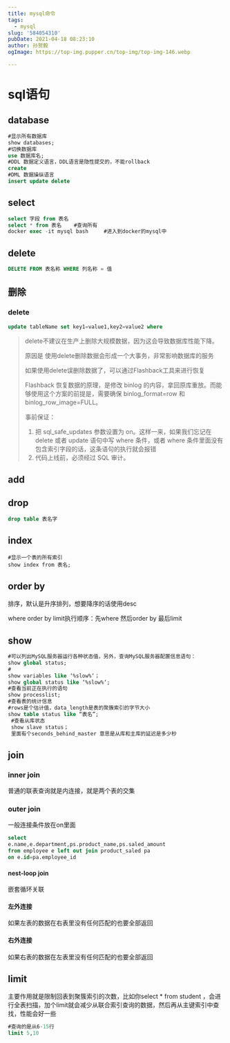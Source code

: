 ```yaml
---
title: mysql命令
tags:
  - mysql
slug: '584054310'
pubDate: 2021-04-18 08:23:10
author: 孙贺毅
ogImage: https://top-img.pupper.cn/top-img/top-img-146.webp

---
```


# sql语句

<!-- more -->

## database

```SQL
#显示所有数据库
show databases;
#切换数据库
use 数据库名;
#DDL 数据定义语言，DDL语言是隐性提交的，不能rollback
create
#DML 数据操纵语言
insert update delete
```

## select

```SQL
select 字段 from 表名
select * from 表名    #查询所有
docker exec -it mysql bash     #进入到docker的mysql中
```

## delete

```SQL
DELETE FROM 表名称 WHERE 列名称 = 值
```

## 删除

### delete

```SQL
update tableName set key1=value1,key2=value2 where 
```

> delete不建议在生产上删除大规模数据，因为这会导致数据库性能下降。
>
> 原因是 使用delete删除数据会形成一个大事务，非常影响数据库的服务
>
> 如果使用delete误删除数据了，可以通过Flashback工具来进行恢复
>
> Flashback 恢复数据的原理，是修改 binlog 的内容，拿回原库重放。而能够使用这个方案的前提是，需要确保 binlog_format=row 和 binlog_row_image=FULL。
>
> 事前保证：
>
> 1. 把 sql_safe_updates 参数设置为 on。这样一来，如果我们忘记在 delete 或者 update 语句中写 where 条件，或者 where 条件里面没有包含索引字段的话，这条语句的执行就会报错
> 2. 代码上线前，必须经过 SQL 审计。

## add

## drop

```sql
drop table 表名字
```



## index

```text
#显示一个表的所有索引
show index from 表名;
```

## order by

排序，默认是升序排列，想要降序的话使用desc

where order by limit执行顺序：先where 然后order by 最后limit

## show

```SQL
#可以列出MySQL服务器运行各种状态值，另外，查询MySQL服务器配置信息语句：
show global status;
#
show variables like ‘%slow%‘；
show global status like ‘%slow%‘;
#查看当前正在执行的语句
show processlist;
#查看表的统计信息
#rows是个估计值，data_length是表的聚簇索引的字节大小
show table status like “表名”; 
 #查看从库状态
 show slave status；
 里面有个seconds_behind_master 意思是从库和主库的延迟是多少秒
```

## join

### inner join

普通的联表查询就是内连接，就是两个表的交集

### outer join

一般连接条件放在on里面

```SQL
select 
e.name,e.department,ps.product_name,ps.saled_amount
from employee e left out join product_saled pa
on e.id=pa.employee_id 
```

#### nest-loop join

嵌套循环关联

#### 左外连接

如果左表的数据在右表里没有任何匹配的也要全部返回

#### 右外连接

如果右表的数据在左表里没有任何匹配的也要全部返回

## limit

主要作用就是限制回表到聚簇索引的次数，比如你select * from student ，会进行全表扫描，加个limit就会减少从联合索引查询的数据，然后再从主键索引中查找，性能会好一些

```SQL
#查询的是从6-15行
limit 5,10
```